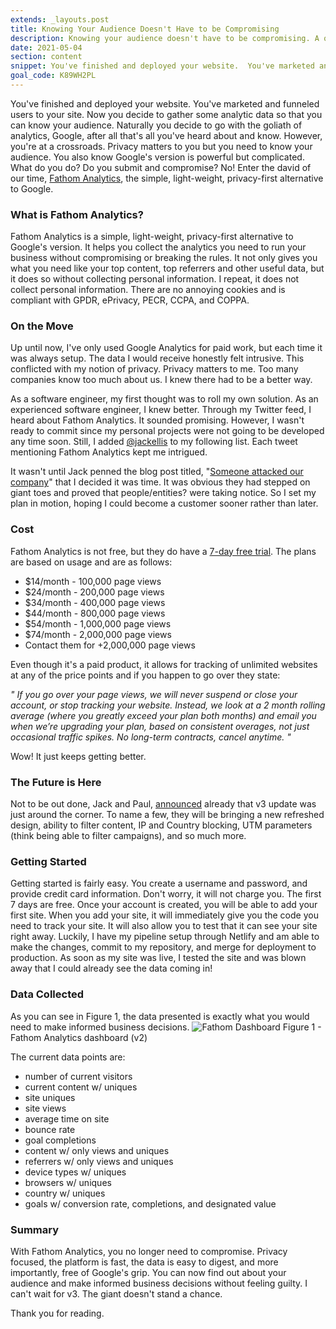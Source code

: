 ```yaml
---
extends: _layouts.post
title: Knowing Your Audience Doesn't Have to be Compromising
description: Knowing your audience doesn't have to be compromising. A quick look into how Fathom Analytics is a simple, light-weight, privacy-first alternative to Google Analytics.
date: 2021-05-04
section: content
snippet: You've finished and deployed your website.  You've marketed and funneled users to your site.  Now you decide to gather some analytic data so that you can know your audience.  Naturally you decide to go with the goliath of analytics, Google, after all that's all you've heard about and know. However, you're at a crossroads.  Privacy matters to you but you need to know your audience. You also know Google's version is powerful but complicated. What do you do? Do you submit and compromise? No! Enter the david of our time, Fathom Analytics, the simple, light-weight, privacy-first alternative to Google ...
goal_code: K89WH2PL
---
```


You've finished and deployed your website.  You've marketed and funneled users to your site.  Now you decide to gather some analytic data so that you can know your audience.  Naturally you decide to go with the goliath of analytics, Google, after all that's all you've heard about and know. However, you're at a crossroads.  Privacy matters to you but you need to know your audience. You also know Google's version is powerful but complicated. What do you do? Do you submit and compromise? No! Enter the david of our time, [Fathom Analytics](https://usefathom.com/), the simple, light-weight, privacy-first alternative to Google.

### What is Fathom Analytics?
Fathom Analytics is a simple, light-weight, privacy-first alternative to Google's version. It helps you collect the analytics you need to run your business without compromising or breaking the rules. It not only gives you what you need like your top content, top referrers and other useful data, but it does so without collecting personal information.  I repeat, it does not collect personal information. There are no annoying cookies and is compliant with GPDR, ePrivacy, PECR, CCPA, and COPPA.

### On the Move
Up until now, I've only used Google Analytics for paid work, but each time it was always setup.  The data I would receive honestly felt intrusive.  This conflicted with my notion of privacy. Privacy matters to me. Too many companies know too much about us. I knew there had to be a better way. 

As a software engineer, my first thought was to roll my own solution. As an experienced software engineer, I knew better.  Through my Twitter feed, I heard about Fathom Analytics. It sounded promising.  However, I wasn't ready to commit since my personal projects were not going to be developed any time soon. Still, I added [@jackellis](https://twitter.com/JackEllis) to my following list. Each tweet mentioning Fathom Analytics kept me intrigued.

It wasn't until Jack penned the blog post titled, "[Someone attacked our company](https://usefathom.com/blog/ddos-attack)"
that I decided it was time. It was obvious they had stepped on giant toes and proved that people/entities? were taking notice.
So I set my plan in motion, hoping I could become a customer sooner rather than later.

### Cost
Fathom Analytics is not free, but they do have a [7-day free trial](https://usefathom.com/ref/AKM9UL). The plans are based on usage and are as follows:

- $14/month - 100,000 page views
- $24/month - 200,000 page views
- $34/month - 400,000 page views
- $44/month - 800,000 page views
- $54/month - 1,000,000 page views
- $74/month - 2,000,000 page views
- Contact them for +2,000,000 page views


Even though it's a paid product, it allows for tracking of unlimited websites at any of the price points and if you happen to go over they state:

*" If you go over your page views, we will never suspend or close your account, or stop tracking your website. Instead, we look at a 2 month rolling average (where you greatly exceed your plan both months) and email you when we’re upgrading your plan, based on consistent overages, not just occasional traffic spikes.
No long-term contracts, cancel anytime. "*

Wow! It just keeps getting better.

### The Future is Here
Not to be out done, Jack and Paul, [announced](https://usefathom.com/v3) already that v3 update was just around the corner. To name a few, they will be bringing a new refreshed design, ability to filter content, IP and Country blocking, UTM parameters (think being able to filter campaigns), and so much more.

### Getting Started
Getting started is fairly easy.  You create a username and password, and provide credit card information.  Don't worry, it will not charge you.  The first 7 days are free. Once your account is created, you will be able to add your first site.   When you add your site, it will immediately give you the code you need to track your site.  It will also allow you to test that it can see your site right away. Luckily, I have my pipeline setup through Netlify and am able to make the changes, commit to my repository, and merge for deployment to production.  As soon as my site was live, I tested the site and was blown away that I could already see the data coming in!

### Data Collected
As you can see in Figure 1, the data presented is exactly what you would need to make informed business decisions.
![Fathom Dashboard](/assets/images/fathom_dashboard.png "current fathom dashboard")
<span class="figure">Figure 1 - Fathom Analytics dashboard (v2)</span>

The current data points are:

- number of current visitors
- current content w/ uniques
- site uniques
- site views
- average time on site
- bounce rate
- goal completions
- content w/ only views and uniques
- referrers w/ only views and uniques
- device types w/ uniques
- browsers w/ uniques
- country w/ uniques
- goals w/ conversion rate, completions, and designated value

### Summary
With Fathom Analytics, you no longer need to compromise. Privacy focused, the platform is fast, the data is easy to digest, and more importantly, free of Google's grip. You can now find out about your audience and make informed business decisions without feeling guilty. I can't wait for v3.  The giant doesn't stand a chance.

Thank you for reading.
